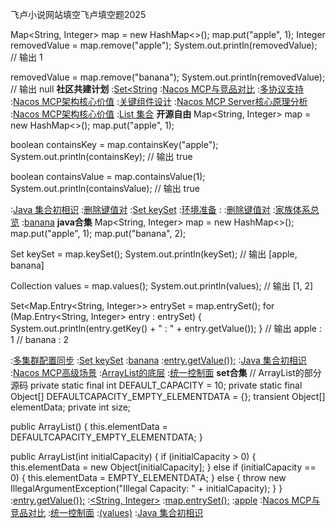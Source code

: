 飞卢小说网站填空飞卢填空题2025


Map<String, Integer> map = new HashMap<>();
map.put("apple", 1);
Integer removedValue = map.remove("apple");
System.out.println(removedValue);  // 输出 1

removedValue = map.remove("banana");
System.out.println(removedValue);  // 输出 null
<strong>社区共建计划</strong>
:[Set<String](https://pastebin.com/Mg9BTxqp)
:[Nacos MCP与竞品对比](https://pastebin.com/xKbTFs47)
:[多协议支持](https://github.com/nbhdwy/ryzh)
:[Nacos MCP架构核心价值](https://pastebin.com/vZnVnvTd)
:[关键组件设计](https://rentry.org/ag9cphwf)
:[Nacos MCP Server核心原理分析](https://pastebin.com/s7k2Zaqj)
:[Nacos MCP架构核心价值](https://github.com/gzybfg/zjzg/issues/10)
:[List 集合](https://rentry.org/oke9z6yv)
<strong>开源自由</strong>
Map<String, Integer> map = new HashMap<>();
map.put("apple", 1);

boolean containsKey = map.containsKey("apple");
System.out.println(containsKey);  // 输出 true

boolean containsValue = map.containsValue(1);
System.out.println(containsValue);  // 输出 true

:[Java 集合初相识](https://pastebin.com/jXejYycV)
:[删除键值对](https://rentry.org/gqoorbvy)
:[Set<K> keySet](https://pastebin.com/TUJBDsWe)
:[环境准备](https://github.com/wzdzsqkk)
:[<Integer>](https://pastebin.com/xiH5P4Sn)
:[删除键值对](https://pastebin.com/a40Sg4Lp)
:[家族体系总览](https://pastebin.com/2SYe4vc6)
:[banana](https://rentry.org/ifmonx34)
<strong>java合集</strong>
Map<String, Integer> map = new HashMap<>();
map.put("apple", 1);
map.put("banana", 2);

Set<String> keySet = map.keySet();
System.out.println(keySet);  // 输出 [apple, banana]

Collection<Integer> values = map.values();
System.out.println(values);  // 输出 [1, 2]

Set<Map.Entry<String, Integer>> entrySet = map.entrySet();
for (Map.Entry<String, Integer> entry : entrySet) {
    System.out.println(entry.getKey() + " : " + entry.getValue());
}
// 输出 apple : 1
//      banana : 2

:[多集群配置同步](https://rentry.org/x8xvzdhh)
:[Set<K> keySet](https://rentry.org/cusngs59)
:[banana](https://github.com/nzmhse/msk)
:[entry.getValue());](https://rentry.org/se2cf4qh)
:[Java 集合初相识](https://rentry.org/d5ckuyea)
:[Nacos MCP高级场景](https://rentry.org/ppaeu7tb)
:[ArrayList的底层](https://rentry.org/muynkc9v)
:[统一控制面](https://rentry.org/iyr3w7rs)
<strong>set合集</strong>
// ArrayList的部分源码
private static final int DEFAULT_CAPACITY = 10;
private static final Object[] DEFAULTCAPACITY_EMPTY_ELEMENTDATA = {};
transient Object[] elementData;
private int size;

public ArrayList() {
    this.elementData = DEFAULTCAPACITY_EMPTY_ELEMENTDATA;
}

public ArrayList(int initialCapacity) {
    if (initialCapacity > 0) {
        this.elementData = new Object[initialCapacity];
    } else if (initialCapacity == 0) {
        this.elementData = EMPTY_ELEMENTDATA;
    } else {
        throw new IllegalArgumentException("Illegal Capacity: " + initialCapacity);
    }
}
:[entry.getValue());](https://rentry.org/fc6pwotq)
:[<String, Integer>](https://pastebin.com/00g3s85H)
:[map.entrySet();](https://rentry.org/mtpdc928)
:[apple](https://github.com/huiyae/mo)
:[Nacos MCP与竞品对比](https://pastebin.com/namHGavA)
:[统一控制面](https://pastebin.com/9ij3KQzM)
:[(values)](https://rentry.org/uttpxp29)
:[Java 集合初相识](https://rentry.org/dqm6t27c)
